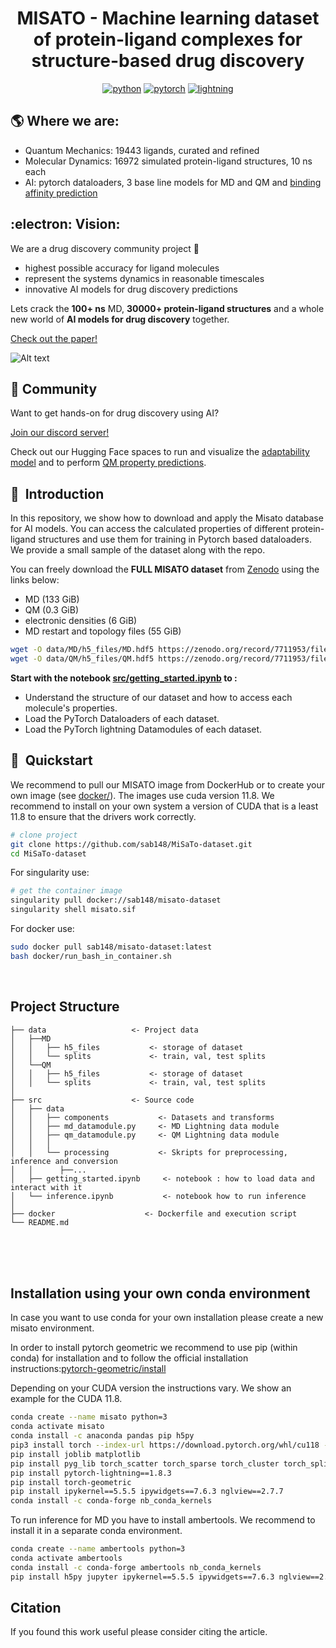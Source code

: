 <div align="center">

# MISATO - Machine learning dataset of protein-ligand complexes for structure-based drug discovery 

[![python](https://img.shields.io/badge/-Python_3.7_%7C_3.8_%7C_3.9_%7C_3.10-blue?logo=python&logoColor=white)](https://github.com/pre-commit/pre-commit)
[![pytorch](https://img.shields.io/badge/PyTorch_1.10+-ee4c2c?logo=pytorch&logoColor=white)](https://pytorch.org/get-started/locally/)
[![lightning](https://img.shields.io/badge/-Lightning_1.8+-792ee5?logo=pytorchlightning&logoColor=white)](https://pytorchlightning.ai/)

</div>
 
## :earth_americas: Where we are:
- Quantum Mechanics: 19443 ligands, curated and refined
- Molecular Dynamics: 16972 simulated protein-ligand structures, 10 ns each 
- AI: pytorch dataloaders, 3 base line models for MD and QM and [binding affinity prediction](https://github.com/kierandidi/misato-affinity)

## :electron: Vision:
We are a drug discovery community project :hugs:
- highest possible accuracy for ligand molecules
- represent the systems dynamics in reasonable timescales
- innovative AI models for drug discovery predictions

Lets crack the **100+ ns** MD, **30000+ protein-ligand structures** and a whole new world of **AI models for drug discovery** together.

[Check out the paper!](https://www.biorxiv.org/content/10.1101/2023.05.24.542082v2)

![Alt text](logo.jpg?raw=true "MISATO")

## :purple_heart: Community

Want to get hands-on for drug discovery using AI?


[Join our discord server!](https://discord.gg/tGaut92VYB)

Check out our Hugging Face spaces to run and visualize the [adaptability model](https://huggingface.co/spaces/MISATO-dataset/Adaptability_protein_dynamics) and to perform [QM property predictions](https://huggingface.co/spaces/MISATO-dataset/qm_property_calculation).

## 📌  Introduction 
 
In this repository, we show how to download and apply the Misato database for AI models. You can access the calculated properties of different protein-ligand structures and use them for training in Pytorch based dataloaders. We provide a small sample of the dataset along with the repo.

You can freely download the **FULL MISATO dataset** from [Zenodo](https://zenodo.org/record/7711953) using the links below:

- MD (133 GiB)
- QM (0.3 GiB)
- electronic densities (6 GiB)
- MD restart and topology files (55 GiB)
 

```bash
wget -O data/MD/h5_files/MD.hdf5 https://zenodo.org/record/7711953/files/MD.hdf5
wget -O data/QM/h5_files/QM.hdf5 https://zenodo.org/record/7711953/files/QM.hdf5
```

**Start with the notebook [src/getting_started.ipynb](src/getting_started.ipynb) to :**

- Understand the structure of our dataset and how to access each molecule's properties.
- Load the PyTorch Dataloaders of each dataset.
- Load the PyTorch lightning Datamodules of each dataset.



## 🚀  Quickstart

We recommend to pull our MISATO image from DockerHub or to create your own image (see [docker/](docker/)).  The images use cuda version 11.8. We recommend to install on your own system a version of CUDA that is a least 11.8 to ensure that the drivers work correctly.

```bash
# clone project
git clone https://github.com/sab148/MiSaTo-dataset.git
cd MiSaTo-dataset
```
For singularity use:
```bash
# get the container image
singularity pull docker://sab148/misato-dataset
singularity shell misato.sif
```

For docker use: 

```bash
sudo docker pull sab148/misato-dataset:latest
bash docker/run_bash_in_container.sh
```

<br>


## Project Structure

```
├── data                   <- Project data
│   ├──MD 
│   │   ├── h5_files           <- storage of dataset
│   │   └── splits             <- train, val, test splits
│   └──QM
│   │   ├── h5_files           <- storage of dataset
│   │   └── splits             <- train, val, test splits
│
├── src                    <- Source code
│   ├── data                    
│   │   ├── components           <- Datasets and transforms
│   │   ├── md_datamodule.py     <- MD Lightning data module
│   │   ├── qm_datamodule.py     <- QM Lightning data module
│   │   │
│   │   └── processing           <- Skripts for preprocessing, inference and conversion
│   │      ├──...    
│   ├── getting_started.ipynb     <- notebook : how to load data and interact with it
│   └── inference.ipynb           <- notebook how to run inference
│
├── docker                    <- Dockerfile and execution script 
└── README.md
```

<br>
<br>

<br>


## Installation using your own conda environment

In case you want to use conda for your own installation please create a new misato environment.

In order to install pytorch geometric we recommend to use pip (within conda) for installation and to follow the official installation instructions:[pytorch-geometric/install](
https://pytorch-geometric.readthedocs.io/en/latest/install/installation.html)

Depending on your CUDA version the instructions vary. We show an example for the CUDA 11.8.

```bash
conda create --name misato python=3
conda activate misato
conda install -c anaconda pandas pip h5py
pip3 install torch --index-url https://download.pytorch.org/whl/cu118 --no-cache
pip install joblib matplotlib
pip install pyg_lib torch_scatter torch_sparse torch_cluster torch_spline_conv -f https://data.pyg.org/whl/torch-2.0.0+cu118.html
pip install pytorch-lightning==1.8.3
pip install torch-geometric
pip install ipykernel==5.5.5 ipywidgets==7.6.3 nglview==2.7.7
conda install -c conda-forge nb_conda_kernels

```

To run inference for MD you have to install ambertools. We recommend to install it in a separate conda environment.

```bash
conda create --name ambertools python=3
conda activate ambertools
conda install -c conda-forge ambertools nb_conda_kernels
pip install h5py jupyter ipykernel==5.5.5 ipywidgets==7.6.3 nglview==2.7.7
```

## Citation
If you found this work useful please consider citing the article.
